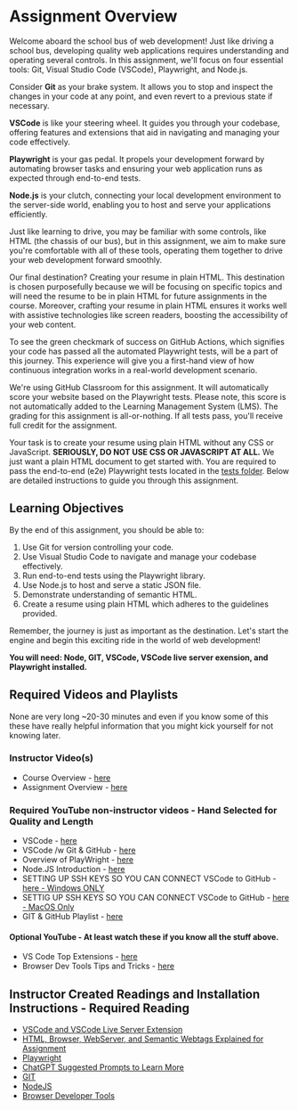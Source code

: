 # Assignment Overview

Welcome aboard the school bus of web development! Just like driving a school bus, developing quality web applications requires understanding and operating several controls. In this assignment, we'll focus on four essential tools: Git, Visual Studio Code (VSCode), Playwright, and Node.js.

Consider **Git** as your brake system. It allows you to stop and inspect the changes in your code at any point, and even revert to a previous state if necessary.

**VSCode** is like your steering wheel. It guides you through your codebase, offering features and extensions that aid in navigating and managing your code effectively.

**Playwright** is your gas pedal. It propels your development forward by automating browser tasks and ensuring your web application runs as expected through end-to-end tests.

**Node.js** is your clutch, connecting your local development environment to the server-side world, enabling you to host and serve your applications efficiently.

Just like learning to drive, you may be familiar with some controls, like HTML (the chassis of our bus), but in this assignment, we aim to make sure you're comfortable with all of these tools, operating them together to drive your web development forward smoothly. 

Our final destination? Creating your resume in plain HTML. This destination is chosen purposefully because we will be focusing on specific topics and will need the resume to be in plain HTML for future assignments in the course. Moreover, crafting your resume in plain HTML ensures it works well with assistive technologies like screen readers, boosting the accessibility of your web content.

To see the green checkmark of success on GitHub Actions, which signifies your code has passed all the automated Playwright tests, will be a part of this journey. This experience will give you a first-hand view of how continuous integration works in a real-world development scenario.

We're using GitHub Classroom for this assignment. It will automatically score your website based on the Playwright tests. Please note, this score is not automatically added to the Learning Management System (LMS). The grading for this assignment is all-or-nothing. If all tests pass, you'll receive full credit for the assignment.

Your task is to create your resume using plain HTML without any CSS or JavaScript. **SERIOUSLY, DO NOT USE CSS OR JAVASCRIPT AT ALL.** We just want a plain HTML document to get started with. You are required to pass the end-to-end (e2e) Playwright tests located in the [tests folder](tests/resume.spec.js). Below are detailed instructions to guide you through this assignment.

## Learning Objectives

By the end of this assignment, you should be able to:

1. Use Git for version controlling your code.
2. Use Visual Studio Code to navigate and manage your codebase effectively.
3. Run end-to-end tests using the Playwright library.
4. Use Node.js to host and serve a static JSON file.
5. Demonstrate understanding of semantic HTML.
6. Create a resume using plain HTML which adheres to the guidelines provided.

Remember, the journey is just as important as the destination. Let's start the engine and begin this exciting ride in the world of web development!

**You will need: Node, GIT, VSCode, VSCode live server exension, and Playwright installed.**  

## Required Videos and Playlists 
None are very long ~20-30 minutes and even if you know some of this these have really helpful information that you might kick yourself for not knowing later.

### Instructor Video(s)
* Course Overview - [here](https://youtu.be/7FFUdUla__w)
* Assignment Overview - [here]()

### Required YouTube non-instructor videos - Hand Selected for Quality and Length
* VSCode - [here](https://youtu.be/B-s71n0dHUk)
* VSCode /w Git & GitHub - [here](https://www.youtube.com/watch?v=i_23KUAEtUM)
* Overview of PlayWright - [here](https://www.youtube.com/watch?v=sAY9FmBih08)
* Node.JS Introduction - [here](https://www.youtube.com/watch?v=JZXQ455OT3A)
* SETTING UP SSH KEYS SO YOU CAN CONNECT VSCode to GitHub - [here - Windows ONLY](https://www.youtube.com/watch?v=a-zX_qc2S-M)
* SETTIG UP SSH KEYS SO YOU CAN CONNECT VSCode to GitHub - [here - MacOS Only](https://www.youtube.com/watch?v=cGcpVQlhbuI)
* GIT &  GitHub Playlist - [here](https://www.youtube.com/watch?v=6KoBsJfYBPM&list=PL0Zuz27SZ-6PkWWk_mA2vkimUTJf81mNz)
#### Optional YouTube - At least watch these if you know all the stuff above.
* VS Code Top Extensions - [here](https://youtu.be/xQcpQfEumQw)
* Browser Dev Tools Tips and Tricks - [here](https://www.youtube.com/watch?v=TcTSqhpm80Y)

## Instructor Created Readings and Installation Instructions - Required Reading
* [VSCode and VSCode Live Server Extension](vscode.md)
* [HTML, Browser, WebServer, and Semantic Webtags Explained for Assignment](webtagsexplained.md)
* [Playwright](playwright.md)
* [ChatGPT Suggested Prompts to Learn More](chatgpt.md)
* [GIT](git.md)
* [NodeJS](nodejs.md)
* [Browser Developer Tools](browsertools.md)